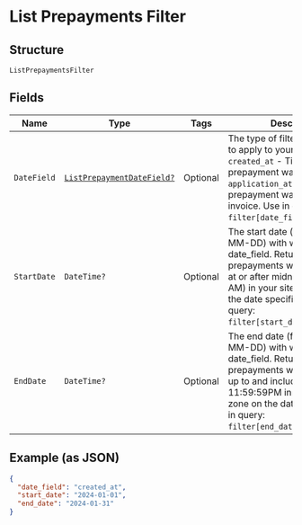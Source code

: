 
# List Prepayments Filter

## Structure

`ListPrepaymentsFilter`

## Fields

| Name | Type | Tags | Description |
|  --- | --- | --- | --- |
| `DateField` | [`ListPrepaymentDateField?`](../../doc/models/list-prepayment-date-field.md) | Optional | The type of filter you would like to apply to your search. `created_at` - Time when prepayment was created. `application_at` - Time when prepayment was applied to invoice. Use in query `filter[date_field]=created_at`. |
| `StartDate` | `DateTime?` | Optional | The start date (format YYYY-MM-DD) with which to filter the date_field. Returns prepayments with a timestamp at or after midnight (12:00:00 AM) in your site's time zone on the date specified. Use in query: `filter[start_date]=2011-12-15`. |
| `EndDate` | `DateTime?` | Optional | The end date (format YYYY-MM-DD) with which to filter the date_field. Returns prepayments with a timestamp up to and including 11:59:59PM in your site's time zone on the date specified. Use in query: `filter[end_date]=2011-12-15`. |

## Example (as JSON)

```json
{
  "date_field": "created_at",
  "start_date": "2024-01-01",
  "end_date": "2024-01-31"
}
```

